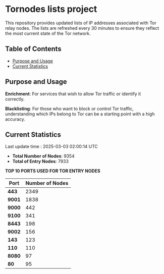 # Tornodes lists project

This repository provides updated lists of IP addresses associated with Tor relay nodes. The lists are refreshed every 30 minutes to ensure they reflect the most current state of the Tor network.

## Table of Contents

- [Purpose and Usage](#purpose-and-usage)
- [Current Statistics](#current-statistics)


## Purpose and Usage

**Enrichment**: For services that wish to allow Tor traffic or identify it correctly.

**Blacklisting**: For those who want to block or control Tor traffic, understanding which IPs belong to Tor can be a starting point with a high accuracy.

## Current Statistics

Last update time : 2025-03-03 02:00:14 UTC

- **Total Number of Nodes**: 9354
- **Total of Entry Nodes**: 7933

**TOP 10 PORTS USED FOR TOR ENTRY NODES**

| **Port** | **Number of Nodes** |
|------|-----------------|
| **443**   | 2349  |
| **9001**   | 1838  |
| **9000**   | 442  |
| **9100**   | 341  |
| **8443**   | 198  |
| **9002**   | 156  |
| **143**   | 123  |
| **110**   | 110  |
| **8080**   | 97  |
| **80**   | 95  |

